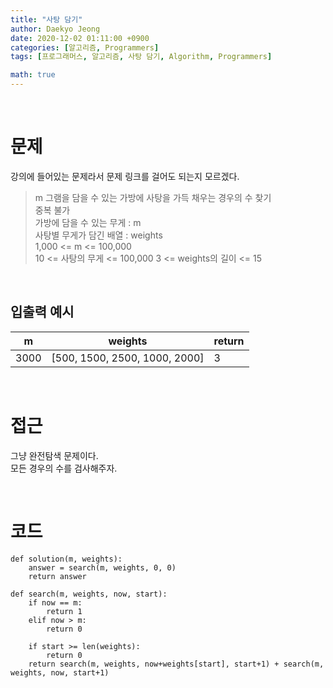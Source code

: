```yaml
---
title: "사탕 담기"
author: Daekyo Jeong
date: 2020-12-02 01:11:00 +0900
categories: [알고리즘, Programmers]
tags: [프로그래머스, 알고리즘, 사탕 담기, Algorithm, Programmers]

math: true
---
```



<br/>

# 문제

강의에 들어있는 문제라서 문제 링크를 걸어도 되는지 모르겠다.

> m 그램을 담을 수 있는 가방에 사탕을 가득 채우는 경우의 수 찾기      
> 중복 불가   
> 가방에 담을 수 있는 무게 : m   
> 사탕별 무게가 담긴 배열 : weights      
> 1,000 <= m <= 100,000    
> 10 <= 사탕의 무게 <= 100,000
> 3 <= weights의 길이 <= 15        


<br/>

## 입출력 예시



| m   | weights | return |
|----------|----|--------|
| 3000       | [500, 1500, 2500, 1000, 2000]  | 3  |



<br/>

# 접근

그냥 완전탐색 문제이다.   
모든 경우의 수를 검사해주자.       



<br/>

# 코드

```{.python}
def solution(m, weights):
    answer = search(m, weights, 0, 0)
    return answer

def search(m, weights, now, start):
    if now == m:
        return 1
    elif now > m:
        return 0

    if start >= len(weights):
        return 0
    return search(m, weights, now+weights[start], start+1) + search(m, weights, now, start+1)
```
<br/>

